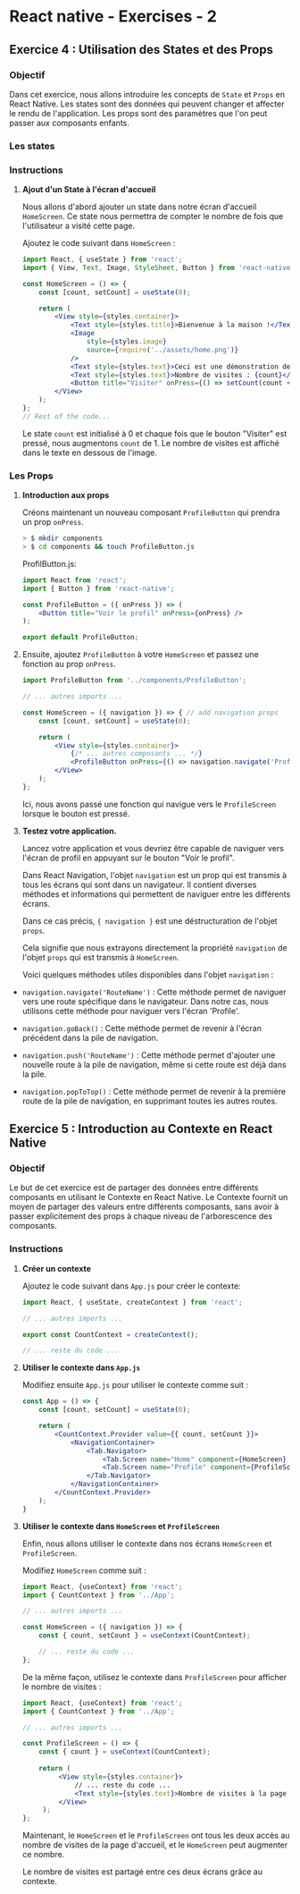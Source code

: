 # React native - Exercises - 2

## Exercice 4 : Utilisation des States et des Props

### Objectif

Dans cet exercice, nous allons introduire les concepts de `State` et `Props` en React Native. Les states sont des données qui peuvent changer et affecter le rendu de l'application. Les props sont des paramètres que l'on peut passer aux composants enfants.

### Les states

### Instructions

1. **Ajout d'un State à l'écran d'accueil**

   Nous allons d'abord ajouter un state dans notre écran d'accueil `HomeScreen`. Ce state nous permettra de compter le nombre de fois que l'utilisateur a visité cette page.

   Ajoutez le code suivant dans `HomeScreen` :

   ```jsx
   import React, { useState } from 'react';
   import { View, Text, Image, StyleSheet, Button } from 'react-native';

   const HomeScreen = () => {
       const [count, setCount] = useState(0);

       return (
           <View style={styles.container}>
               <Text style={styles.title}>Bienvenue à la maison !</Text>
               <Image
                   style={styles.image}
                   source={require('../assets/home.png')}
               />
               <Text style={styles.text}>Ceci est une démonstration de React Native.</Text>
               <Text style={styles.text}>Nombre de visites : {count}</Text>
               <Button title="Visiter" onPress={() => setCount(count + 1)} />
           </View>
       );
   };
   // Rest of the code...
   ```

   Le state `count` est initialisé à 0 et chaque fois que le bouton "Visiter" est pressé, nous augmentons `count` de 1. Le nombre de visites est affiché dans le texte en dessous de l'image.

### Les Props

1. **Introduction aux props**

   Créons maintenant un nouveau composant `ProfileButton` qui prendra un prop `onPress`.

   ```bash
   > $ mkdir components
   > $ cd components && touch ProfileButton.js
   ```
   
   ProfilButton.js:

   ```jsx
   import React from 'react';
   import { Button } from 'react-native';

   const ProfileButton = ({ onPress }) => (
       <Button title="Voir le profil" onPress={onPress} />
   );
   
   export default ProfileButton;
   ```

2. Ensuite, ajoutez `ProfileButton` à votre `HomeScreen` et passez une fonction au prop `onPress`.

   ```jsx
   import ProfileButton from '../components/ProfileButton';
   
   // ... autres imports ...
   
   const HomeScreen = ({ navigation }) => { // add navigation props
       const [count, setCount] = useState(0);
   
       return (
           <View style={styles.container}>
               {/* ... autres composants ... */}
               <ProfileButton onPress={() => navigation.navigate('Profile')} /> // add profilButton
           </View>
       );
   };
   ```

   Ici, nous avons passé une fonction qui navigue vers le `ProfileScreen` lorsque le bouton est pressé.


3. **Testez votre application.**

   Lancez votre application et vous devriez être capable de naviguer vers l'écran de profil en appuyant sur le bouton "Voir le profil".


   Dans React Navigation, l'objet `navigation` est un prop qui est transmis à tous les écrans qui sont dans un navigateur. Il contient diverses méthodes et informations qui permettent de naviguer entre les différents écrans.

   Dans ce cas précis, `{ navigation }` est une déstructuration de l'objet `props`. 
   
   Cela signifie que nous extrayons directement la propriété `navigation` de l'objet `props` qui est transmis à `HomeScreen`.

   Voici quelques méthodes utiles disponibles dans l'objet `navigation` :

- `navigation.navigate('RouteName')` : Cette méthode permet de naviguer vers une route spécifique dans le navigateur. Dans notre cas, nous utilisons cette méthode pour naviguer vers l'écran 'Profile'.

- `navigation.goBack()` : Cette méthode permet de revenir à l'écran précédent dans la pile de navigation.

- `navigation.push('RouteName')` : Cette méthode permet d'ajouter une nouvelle route à la pile de navigation, même si cette route est déjà dans la pile.

- `navigation.popToTop()` : Cette méthode permet de revenir à la première route de la pile de navigation, en supprimant toutes les autres routes.

## Exercice 5 : Introduction au Contexte en React Native

### Objectif

Le but de cet exercice est de partager des données entre différents composants en utilisant le Contexte en React Native. Le Contexte fournit un moyen de partager des valeurs entre différents composants, sans avoir à passer explicitement des props à chaque niveau de l'arborescence des composants.

### Instructions

1. **Créer un contexte**

   Ajoutez le code suivant dans `App.js` pour créer le contexte:

   ```jsx
   import React, { useState, createContext } from 'react';
   
   // ... autres imports ...
   
   export const CountContext = createContext();
   
   // ... reste du code ...
   ```

2. **Utiliser le contexte dans `App.js`**

   Modifiez ensuite `App.js` pour utiliser le contexte comme suit :

   ```jsx
   const App = () => {
       const [count, setCount] = useState(0);

       return (
           <CountContext.Provider value={{ count, setCount }}>
               <NavigationContainer>
                   <Tab.Navigator>
                       <Tab.Screen name="Home" component={HomeScreen} />
                       <Tab.Screen name="Profile" component={ProfileScreen} />
                   </Tab.Navigator>
               </NavigationContainer>
           </CountContext.Provider>
       );
   }
   ```

3. **Utiliser le contexte dans `HomeScreen` et `ProfileScreen`**

   Enfin, nous allons utiliser le contexte dans nos écrans `HomeScreen` et `ProfileScreen`.

   Modifiez `HomeScreen` comme suit :

   ```jsx
   import React, {useContext} from 'react';
   import { CountContext } from '../App';

   // ... autres imports ...
   
   const HomeScreen = ({ navigation }) => {
       const { count, setCount } = useContext(CountContext);

       // ... reste du code ...
   };
   ```

   De la même façon, utilisez le contexte dans `ProfileScreen` pour afficher le nombre de visites :

   ```jsx
   import React, {useContext} from 'react';
   import { CountContext } from '../App';
   
   // ... autres imports ...
   
   const ProfileScreen = () => {
       const { count } = useContext(CountContext);
        
       return (
            <View style={styles.container}>
                // ... reste du code ...
                <Text style={styles.text}>Nombre de visites à la page d'accueil : {count}</Text> // ADD VISITE
            </View>
        );
   };
   ```

   Maintenant, le `HomeScreen` et le `ProfileScreen` ont tous les deux accès au nombre de visites de la page d'accueil, et le `HomeScreen` peut augmenter ce nombre. 

   Le nombre de visites est partagé entre ces deux écrans grâce au contexte.